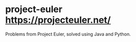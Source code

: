 # project-euler https://projecteuler.net/
Problems from Project Euler, solved using Java and Python.
